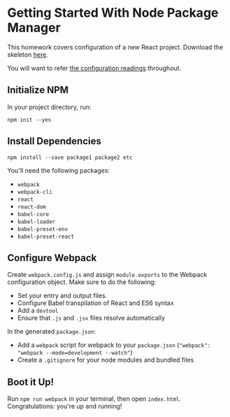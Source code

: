 # Getting Started With Node Package Manager

This homework covers configuration of a new React project. Download the skeleton [here][skeleton].

You will want to refer [the configuration readings][readings-list] throughout.

## Initialize NPM

In your project directory, run:

```
npm init --yes
```

## Install Dependencies

```
npm install --save package1 package2 etc
```

You'll need the following packages:

- `webpack`
- `webpack-cli`
- `react`
- `react-dom`
- `babel-core`
- `babel-loader`
- `babel-preset-env`
- `babel-preset-react`

## Configure Webpack

Create `webpack.config.js` and assign `module.exports` to the Webpack configuration object.
Make sure to do the following:

- Set your entry and output files.
- Configure Babel transpilation of React and ES6 syntax
- Add a `devtool`
- Ensure that `.js` and `.jsx` files resolve automatically

In the generated `package.json`:

- Add a `webpack` script for webpack to your `package.json` (`"webpack": "webpack --mode=development --watch"`)
- Create a `.gitignore` for your node modules and bundled files

## Boot it Up!

Run `npm run webpack` in your terminal, then open `index.html`. Congratulations:
you're up and running!

[readings-list]: ../../README.md#readings-48-min
[skeleton]: skeleton.zip?raw=true
